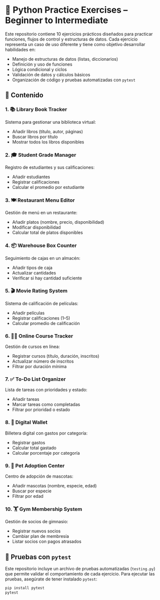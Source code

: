 # 🐍 Python Practice Exercises – Beginner to Intermediate

Este repositorio contiene 10 ejercicios prácticos diseñados para practicar funciones, flujos de control y estructuras de datos. Cada ejercicio representa un caso de uso diferente y tiene como objetivo desarrollar habilidades en:

- Manejo de estructuras de datos (listas, diccionarios)
- Definición y uso de funciones
- Lógica condicional y ciclos
- Validación de datos y cálculos básicos
- Organización de código y pruebas automatizadas con `pytest`

## 📂 Contenido

### 1. 📚 Library Book Tracker
Sistema para gestionar una biblioteca virtual:
- Añadir libros (título, autor, páginas)
- Buscar libros por título
- Mostrar todos los libros disponibles

### 2. 🎓 Student Grade Manager
Registro de estudiantes y sus calificaciones:
- Añadir estudiantes
- Registrar calificaciones
- Calcular el promedio por estudiante

### 3. 🍽️ Restaurant Menu Editor
Gestión de menú en un restaurante:
- Añadir platos (nombre, precio, disponibilidad)
- Modificar disponibilidad
- Calcular total de platos disponibles

### 4. 📦 Warehouse Box Counter
Seguimiento de cajas en un almacén:
- Añadir tipos de caja
- Actualizar cantidades
- Verificar si hay cantidad suficiente

### 5. 🎬 Movie Rating System
Sistema de calificación de películas:
- Añadir películas
- Registrar calificaciones (1–5)
- Calcular promedio de calificación

### 6. 🧑‍💻 Online Course Tracker
Gestión de cursos en línea:
- Registrar cursos (título, duración, inscritos)
- Actualizar número de inscritos
- Filtrar por duración mínima

### 7. ✅ To-Do List Organizer
Lista de tareas con prioridades y estado:
- Añadir tareas
- Marcar tareas como completadas
- Filtrar por prioridad o estado

### 8. 💸 Digital Wallet
Billetera digital con gastos por categoría:
- Registrar gastos
- Calcular total gastado
- Calcular porcentaje por categoría

### 9. 🐶 Pet Adoption Center
Centro de adopción de mascotas:
- Añadir mascotas (nombre, especie, edad)
- Buscar por especie
- Filtrar por edad

### 10. 🏋️ Gym Membership System
Gestión de socios de gimnasio:
- Registrar nuevos socios
- Cambiar plan de membresía
- Listar socios con pagos atrasados

## 🧪 Pruebas con `pytest`

Este repositorio incluye un archivo de pruebas automatizadas (`testing.py`) que permite validar el comportamiento de cada ejercicio. Para ejecutar las pruebas, asegúrate de tener instalado `pytest`:

```bash
pip install pytest
pytest
